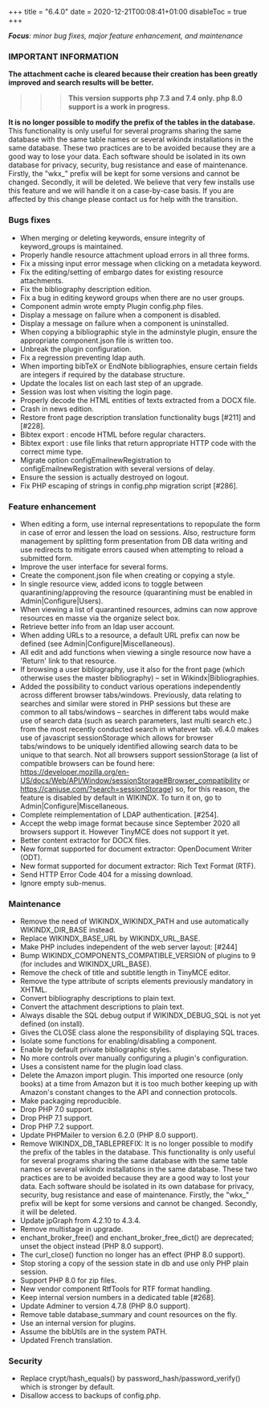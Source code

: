 +++
title = "6.4.0"
date = 2020-12-21T00:08:41+01:00
disableToc = true
+++

***Focus**: minor bug fixes, major feature enhancement, and maintenance*

### IMPORTANT INFORMATION

**The attachment cache is cleared because their creation has been greatly improved and search results will be better.**

>>> **This version supports php 7.3 and 7.4 only. php 8.0 support is a work in progress.**

**It is no longer possible to modify the prefix of the tables in the database.** This functionality is only useful for several programs sharing the same database with the same table names or several wikindx installations in the same database. These two practices are to be avoided because they are a good way to lose your data. Each software should be isolated in its own database for privacy, security, bug resistance and ease of maintenance. Firstly, the "wkx_" prefix will be kept for some versions and cannot be changed. Secondly, it will be deleted. We believe that very few installs use this feature and we will handle it on a case-by-case basis. If you are affected by this change please contact us for help with the transition.

### Bugs fixes

* When merging or deleting keywords, ensure integrity of keyword_groups is maintained.
* Properly handle resource attachment upload errors in all three forms.
* Fix a missing input error message when clicking on a metadata keyword.
* Fix the editing/setting of embargo dates for existing resource attachments.
* Fix the bibliography description edition.
* Fix a bug in editing keyword groups when there are no user groups.
* Component admin wrote empty Plugin config.php files.
* Display a message on failure when a component is disabled.
* Display a message on failure when a component is uninstalled.
* When copying a bibliographic style in the adminstyle plugin, ensure the appropriate component.json file is written too.
* Unbreak the plugin configuration.
* Fix a regression preventing ldap auth.
* When importing bibTeX or EndNote bibliographies, ensure certain fields are integers if required by the database structure.
* Update the locales list on each last step of an upgrade.
* Session was lost when visiting the login page.
* Properly decode the HTML entities of texts extracted from a DOCX file.
* Crash in news edition.
* Restore front page description translation functionality bugs [#211] and [#228].
* Bibtex export : encode HTML before regular characters.
* Bibtex export : use file links that return appropriate HTTP code with the correct mime type.
* Migrate option configEmailnewRegistration to configEmailnewRegistration with several versions of delay.
* Ensure the session is actually destroyed on logout.
* Fix PHP escaping of strings in config.php migration script [#286].

### Feature enhancement

* When editing a form, use internal representations to repopulate the form in case of error and lessen the load on sessions. Also, restructure form management by splitting form presentation from DB data writing and use redirects to mitigate errors caused when attempting to reload a submitted form.
* Improve the user interface for several forms.
* Create the component.json file when creating or copying a style.
* In single resource view, added icons to toggle between quarantining/approving the resource (quarantining must be enabled in Admin|Configure|Users).
* When viewing a list of quarantined resources, admins can now approve resources en masse via the organize select box.
* Retrieve better info from an ldap user account.
* When adding URLs to a resource, a default URL prefix can now be defined (see Admin|Configure|Miscellaneous).
* All edit and add functions when viewing a single resource now have a 'Return' link to that resource.
* If browsing a user bibliography, use it also for the front page (which otherwise uses the master bibliography) – set in Wikindx|Bibliographies.
* Added the possibility to conduct various operations independently across different browser tabs/windows. Previously, data relating to searches and similar were stored in PHP sessions but these are common to all tabs/windows – searches in different tabs would make use of search data (such as search parameters, last multi search etc.) from the most recently conducted search in whatever tab. v6.4.0 makes use of javascript sessionStorage which allows for browser tabs/windows to be uniquely identified allowing search data to be unique to that search. Not all browsers support sessionStorage (a list of compatible browsers can be found here: https://developer.mozilla.org/en-US/docs/Web/API/Window/sessionStorage#Browser_compatibility or https://caniuse.com/?search=sessionStorage) so, for this reason, the feature is disabled by default in WIKINDX. To turn it on, go to Admin|Configure|Miscellaneous.
* Complete reimplementation of LDAP authentication. [#254].
* Accept the webp image format because since September 2020 all browsers support it. However TinyMCE does not support it yet.
* Better content extractor for DOCX files.
* New format supported for document extractor: OpenDocument Writer (ODT).
* New format supported for document extractor: Rich Text Format (RTF).
* Send HTTP Error Code 404 for a missing download.
* Ignore empty sub-menus.

### Maintenance

* Remove the need of WIKINDX_WIKINDX_PATH and use automatically WIKINDX_DIR_BASE instead.
* Replace WIKINDX_BASE_URL by  WIKINDX_URL_BASE.
* Make PHP includes independent of the web server layout: [#244]
* Bump WIKINDX_COMPONENTS_COMPATIBLE_VERSION of plugins to 9 (for includes and WIKINDX_URL_BASE).
* Remove the check of title and subtitle length in TinyMCE editor.
* Remove the type attribute of scripts elements previously mandatory in XHTML.
* Convert bibliography descriptions to plain text.
* Convert the  attachment descriptions to plain text.
* Always disable the SQL debug output if WIKINDX_DEBUG_SQL is not yet defined (on install).
* Gives the CLOSE class alone the responsibility of displaying SQL traces.
* Isolate some functions for enabling/disabling a component.
* Enable by default private bibliographic styles.
* No more controls over manually configuring a plugin's configuration.
* Uses a consistent name for the plugin load class.
* Delete the Amazon import plugin. This imported one resource (only books) at a time from Amazon but it is too much bother keeping up with Amazon's constant changes to the API and connection protocols.
* Make packaging reproducible.
* Drop PHP 7.0 support.
* Drop PHP 7.1 support.
* Drop PHP 7.2 support.
* Update PHPMailer to version 6.2.0 (PHP 8.0 support).
* Remove WIKINDX_DB_TABLEPREFIX: It is no longer possible to modify the prefix of the tables in the database. This functionality is only useful for several programs sharing the same database with the same table names or several wikindx installations in the same database. These two practices are to be avoided because they are a good way to lost your data. Each software should be isolated in its own database for privacy, security, bug resistance and ease of maintenance. Firstly, the "wkx_" prefix will be kept for some versions and cannot be changed. Secondly, it will be deleted.
* Update jpGraph from 4.2.10 to 4.3.4.
* Remove multistage in upgrade.
* enchant_broker_free() and enchant_broker_free_dict() are deprecated; unset the object instead (PHP 8.0 support).
* The curl_close() function no longer has an effect (PHP 8.0 support).
* Stop storing a copy of the session state in db and use only PHP plain session.
* Support PHP 8.0 for zip files.
* New vendor component RtfTools for RTF format handling.
* Keep internal version numbers in a dedicated table [#268].
* Update Adminer to version 4.7.8 (PHP 8.0 support).
* Remove table database_summary and count resources on the fly.
* Use an internal version for plugins.
* Assume the bibUtils are in the system PATH.
* Updated French translation.

### Security

* Replace crypt/hash_equals() by password_hash/password_verify() which is stronger by default.
* Disallow access to backups of config.php.
